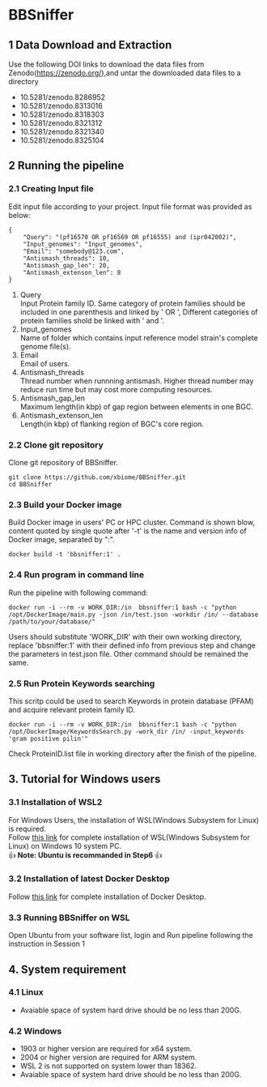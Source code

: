 # BBSniffer

## 1 Data Download and Extraction
Use the following DOI links to download the data files from Zenodo(https://zenodo.org/),and untar the downloaded data files to a directory

   - 10.5281/zenodo.8286952
   - 10.5281/zenodo.8313016
   - 10.5281/zenodo.8318303
   - 10.5281/zenodo.8321312
   - 10.5281/zenodo.8321340
   - 10.5281/zenodo.8325104

## 2 Running the pipeline

### 2.1 Creating Input file
Edit input file according to your project. Input file format was provided as below:

```
{
    "Query": "(pf16570 OR pf16569 OR pf16555) and (ipr042002)",
    "Input_genomes": "Input_genomes",
    "Email": "somebody@123.com",
    "Antismash_threads": 10,
    "Antismash_gap_len": 20,
    "Antismash_extenson_len": 8
}
```
1. Query<br>
	Input Protein family ID. Same category of protein families should be included in one parenthesis and linked by ' OR ', Different categories of protein families shold be linked with ' and '.
2. Input_genomes<br>
	Name of folder which contains input reference model strain's complete genome file(s).
3. Email<br>
	Email of users.
4. Antismash_threads<br>
	Thread number when runnning antismash. Higher thread number may reduce run time but may cost more computing resources.
5. Antismash_gap_len<br>
	Maximum length(in kbp) of gap region between elements in one BGC.
6. Antismash_extenson_len<br>
	Length(in kbp) of flanking region of BGC's core region.

### 2.2 Clone git repository
Clone git repository of BBSniffer.

```
git clone https://github.com/xbiome/BBSniffer.git
cd BBSniffer
```
###

### 2.3 Build your Docker image
Build Docker image in users' PC or HPC cluster. Command is shown blow, content quoted by single quote after '-t' is the name and version info of Docker image, separated by ":".

```
docker build -t 'bbsniffer:1' .
```
### 2.4 Run program in command line
Run the pipeline with following command:

```
docker run -i --rm -v WORK_DIR:/in  bbsniffer:1 bash -c "python /opt/DockerImage/main.py -json /in/test.json -workdir /in/ --database /path/to/your/database/"
```
Users should substitute 'WORK_DIR' with their own working directory, replace 'bbsniffer:1' with their defined info from previous step and change the parameters in test.json file. Other command should be remained the same.

### 2.5 Run Protein Keywords searching
This scritp could be used to search Keywords in protein database (PFAM) and acquire relevant protein family ID.

```
docker run -i --rm -v WORK_DIR:/in  bbsniffer:1 bash -c "python /opt/DockerImage/KeywordsSearch.py -work_dir /in/ -input_keywords 'gram positive pilin'"
```
Check ProteinID.list file in working directory after the finish of the pipeline.

## 3. Tutorial for Windows users

### 3.1 Installation of WSL2
For Windows Users, the installation of WSL(Windows Subsystem for Linux) is required. <br>
Follow [this link](https://docs.microsoft.com/zh-cn/windows/wsl/install-manual) for complete installation of WSL(Windows Subsystem for Linux) on Windows 10 system PC. <br>
:+1: **Note: Ubuntu is recommanded in Step6** :+1:

### 3.2 Installation of latest Docker Desktop
Follow [this link](https://docs.docker.com/desktop/windows/install/) for complete installation of Docker Desktop.

### 3.3 Running BBSniffer on WSL
Open Ubuntu from your software list, login and Run pipeline following the instruction in Session 1


## 4. System requirement
### 4.1 Linux
- Avaiable space of system hard drive should be no less than 200G.
### 4.2 Windows
- 1903 or higher version are required for x64 system.
- 2004 or higher version are required for ARM system.
- WSL 2 is not supported on system lower than 18362.
- Avaiable space of system hard drive should be no less than 200G.
